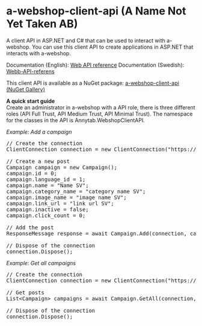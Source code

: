 a-webshop-client-api (A Name Not Yet Taken AB)
====================

A client API in ASP.NET and C# that can be used to interact with a-webshop. You can use this client API to create applications in ASP.NET that interacts with a-webshop.

Documentation (English): <a href="http://www.a-webshop.com/home/category/web-api-reference">Web API reference</a>
Documentation (Swedish): <a href="http://www.a-webshop.se/home/category/webb-api-referens">Webb-API-referens</a>

This client API is available as a NuGet package: <a href="https://www.nuget.org/packages/AnnytabWebshopClientAPI/">a-webshop-client-api (NuGet Gallery)</a>

<b>A quick start guide</b><br />
Create an administrator in a-webshop with a API role, there is three different roles (API Full Trust, API Medium Trust, API Minimal Trust). The namespace for the classes in the API is Annytab.WebshopClientAPI.

<i>Example: Add a campaign</i>
<pre>
// Create the connection
ClientConnection connection = new ClientConnection(&quot;https://localhost:44301&quot;, &quot;TestAPI&quot;, &quot;test&quot;);

// Create a new post
Campaign campaign = new Campaign();
campaign.id = 0;
campaign.language_id = 1;
campaign.name = &quot;Name SV&quot;;
campaign.category_name = &quot;category name SV&quot;;
campaign.image_name = &quot;image name SV&quot;;
campaign.link_url = &quot;link url SV&quot;;
campaign.inactive = false;
campaign.click_count = 0;

// Add the post
ResponseMessage response = await Campaign.Add(connection, campaign);

// Dispose of the connection
connection.Dispose();</pre>

<i>Example: Get all campaigns</i>
<pre>
// Create the connection
ClientConnection connection = new ClientConnection(&quot;https://localhost:44301&quot;, &quot;TestAPI&quot;, &quot;test&quot;);

// Get posts
List&lt;Campaign&gt; campaigns = await Campaign.GetAll(connection, 0, &quot;id&quot;, &quot;ASC&quot;);

// Dispose of the connection
connection.Dispose();</pre>
